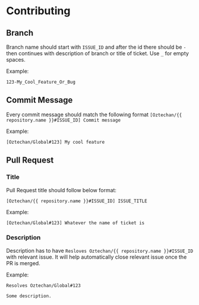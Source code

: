 # Contributing

## Branch

Branch name should start with `ISSUE_ID` and after the id there should be `-` then continues with description of branch or title of ticket. Use `_` for empty spaces.

Example:

```
123-My_Cool_Feature_Or_Bug
```

## Commit Message

Every commit message should match the following format `[Oztechan/{{ repository.name }}#ISSUE_ID] Commit message`

Example:

```
[Oztechan/Global#123] My cool feature
```

## Pull Request

### Title

Pull Request title should follow below format:

```
[Oztechan/{{ repository.name }}#ISSUE_ID] ISSUE_TITLE
```

Example:

```
[Oztechan/Global#123] Whatever the name of ticket is
```

### Description

Description has to have `Resloves Oztechan/{{ repository.name }}#ISSUE_ID` with relevant issue. It will help automatically close relevant issue once the PR is merged.

Example:

```
Resolves Oztechan/Global#123

Some description.
```
